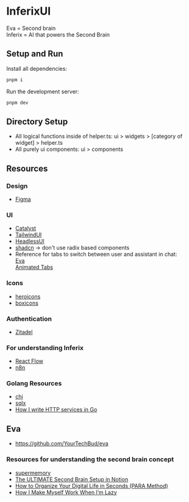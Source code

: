 # InferixUI

Eva = Second brain\
Inferix = AI that powers the Second Brain

## Setup and Run

Install all dependencies:

```bash
pnpm i
```

Run the development server:

```bash
pnpm dev
```

## Directory Setup

- All logical functions inside of helper.ts: ui > widgets > [category of widget] > helper.ts
- All purely ui components: ui > components

## Resources

### Design

- [Figma](https://www.figma.com/design/2EnDIOcKAzguHOECjKPZQ8/Inferix?node-id=0-1&t=aj5Fh1MjTk9eB2ai-0)

### UI

- [Catalyst](https://catalyst.tailwindui.com/docs)
- [TailwindUI](https://tailwindui.com/components)
- [HeadlessUI](https://headlessui.com/)
- [shadcn](https://ui.shadcn.com/docs/components/) -> don't use radix based components
- Reference for tabs to switch between user and assistant in chat:\
  [Eva](https://github.com/YourTechBud/eva/blob/master/frontend/src/ui/components/tabs.tsx#L60)\
  [Animated Tabs](https://buildui.com/recipes/animated-tabs)

### Icons

- [heroicons](https://heroicons.com/outline)
- [boxicons](https://react-icons.github.io/react-icons/icons/bi/)

### Authentication

- [Zitadel](https://zitadel.com/docs/guides/integrate/login)

### For understanding Inferix

- [React Flow](https://reactflow.dev/)
- [n8n](https://n8n.io/)

### Golang Resources

- [chi](https://github.com/go-chi/chi)
- [sqlx](https://github.com/jmoiron/sqlx)
- [How I write HTTP services in Go](https://grafana.com/blog/2024/02/09/how-i-write-http-services-in-go-after-13-years/)

## Eva

- https://github.com/YourTechBud/eva

### Resources for understanding the second brain concept

- [supermemory](https://x.com/DhravyaShah/status/1817247749152084236?t=QUqs8MWZECSMXUhcSRDghw&s=08)
- [The ULTIMATE Second Brain Setup in Notion](https://www.youtube.com/watch?v=vs8WQh2k-Ow)
- [How to Organize Your Digital Life in Seconds (PARA Method)](https://www.youtube.com/watch?v=T6Mfl1OywM8)
- [How I Make Myself Work When I’m Lazy](https://www.youtube.com/watch?v=97K2ViOvzLA)

